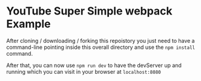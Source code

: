 # YouTube Super Simple webpack Example

After cloning / downloading / forking this repoistory you just need to have a command-line pointing inside this overall directory and use the `npm install` command.

After that, you can now use `npm run dev` to have the devServer up and running which you can visit in your browser at `localhost:8080`

